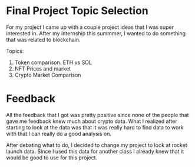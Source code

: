 # Final Project Topic Selection

For my project I came up with a couple project ideas that I was super interested in. After my internship this summmer, I wanted to do something that was related to blockchain.

Topics:

1. Token comparison. ETH vs SOL
2. NFT Prices and market
3. Crypto Market Comparison

# Feedback 

All the feedback that I got was pretty positive since none of the people that gave me feedback knew much about crypto data. What I realized after starting to look at the data was that it was really hard to find data to work with that I can really do a good analysis on.

After debating what to do, I decided to change my project to look at rocket launch data. Since I used this data for another class I already knew that it would be good to use for this project.

